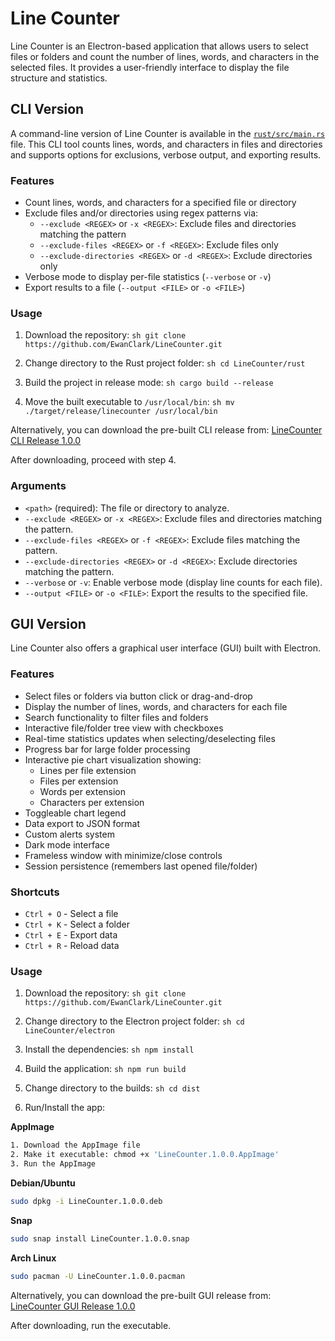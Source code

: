 # Line Counter

Line Counter is an Electron-based application that allows users to select files or folders and count the number of lines, words, and characters in the selected files. It provides a user-friendly interface to display the file structure and statistics.

## CLI Version

A command-line version of Line Counter is available in the [`rust/src/main.rs`](rust/src/main.rs) file. This CLI tool counts lines, words, and characters in files and directories and supports options for exclusions, verbose output, and exporting results.

### Features

- Count lines, words, and characters for a specified file or directory
- Exclude files and/or directories using regex patterns via:
    - `--exclude <REGEX>` or `-x <REGEX>`: Exclude files and directories matching the pattern
    - `--exclude-files <REGEX>` or `-f <REGEX>`: Exclude files only
    - `--exclude-directories <REGEX>` or `-d <REGEX>`: Exclude directories only
- Verbose mode to display per-file statistics (`--verbose` or `-v`)
- Export results to a file (`--output <FILE>` or `-o <FILE>`)

### Usage

1. Download the repository:
        ```sh
        git clone https://github.com/EwanClark/LineCounter.git
        ```

2. Change directory to the Rust project folder:
        ```sh
        cd LineCounter/rust
        ```

3. Build the project in release mode:
        ```sh
        cargo build --release
        ```

4. Move the built executable to `/usr/local/bin`:
        ```sh
        mv ./target/release/linecounter /usr/local/bin
        ```

Alternatively, you can download the pre-built CLI release from:
[LineCounter CLI Release 1.0.0](https://github.com/EwanClark/LineCounter/releases/tag/1.0.0-cli)

After downloading, proceed with step 4.

### Arguments

- `<path>` (required): The file or directory to analyze.
- `--exclude <REGEX>` or `-x <REGEX>`: Exclude files and directories matching the pattern.
- `--exclude-files <REGEX>` or `-f <REGEX>`: Exclude files matching the pattern.
- `--exclude-directories <REGEX>` or `-d <REGEX>`: Exclude directories matching the pattern.
- `--verbose` or `-v`: Enable verbose mode (display line counts for each file).
- `--output <FILE>` or `-o <FILE>`: Export the results to the specified file.

## GUI Version

Line Counter also offers a graphical user interface (GUI) built with Electron.

### Features

- Select files or folders via button click or drag-and-drop
- Display the number of lines, words, and characters for each file
- Search functionality to filter files and folders
- Interactive file/folder tree view with checkboxes
- Real-time statistics updates when selecting/deselecting files
- Progress bar for large folder processing
- Interactive pie chart visualization showing:
    - Lines per file extension
    - Files per extension
    - Words per extension
    - Characters per extension
- Toggleable chart legend
- Data export to JSON format
- Custom alerts system
- Dark mode interface
- Frameless window with minimize/close controls
- Session persistence (remembers last opened file/folder)

### Shortcuts

- `Ctrl + O` - Select a file
- `Ctrl + K` - Select a folder
- `Ctrl + E` - Export data
- `Ctrl + R` - Reload data

### Usage

1. Download the repository:
        ```sh
        git clone https://github.com/EwanClark/LineCounter.git
        ```

2. Change directory to the Electron project folder:
        ```sh
        cd LineCounter/electron
        ```

3. Install the dependencies:
        ```sh
        npm install
        ```

4. Build the application:
        ```sh
        npm run build
        ```

5. Change directory to the builds:
        ```sh
        cd dist
        ```

6. Run/Install the app:

**AppImage**
```sh
1. Download the AppImage file
2. Make it executable: chmod +x 'LineCounter.1.0.0.AppImage'
3. Run the AppImage
```

**Debian/Ubuntu**
```sh
sudo dpkg -i LineCounter.1.0.0.deb
```

**Snap**
```sh
sudo snap install LineCounter.1.0.0.snap
```

**Arch Linux**
```sh
sudo pacman -U LineCounter.1.0.0.pacman
```

Alternatively, you can download the pre-built GUI release from:  
[LineCounter GUI Release 1.0.0](https://github.com/EwanClark/LineCounter/releases/tag/1.0.0-gui)

After downloading, run the executable.